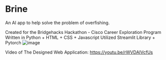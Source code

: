 # Brine
An AI app to help solve the problem of overfishing.

Created for the Bridgehacks Hackathon - Cisco Career Exploration Program
Written in Python + HTML + CSS + Javascript
Utilized Streamlit Library + Pytorch
![image](https://github.com/danielj01/Brine/assets/123047577/959a5fdc-12bf-40d2-8f44-46ed6aaff3ef)

Video of The Designed Web Application:
https://youtu.be/rWVDAIVcfUs

